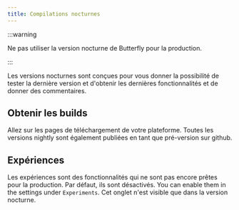 ```yaml
---
title: Compilations nocturnes
---
```


:::warning

Ne pas utiliser la version nocturne de Butterfly pour la production.

:::

Les versions nocturnes sont conçues pour vous donner la possibilité de tester la dernière version et d'obtenir les dernières fonctionnalités et de donner des commentaires.

## Obtenir les builds

Allez sur les pages de téléchargement de votre plateforme.
Toutes les versions nightly sont également publiées en tant que pré-version sur github.

## Expériences

Les expériences sont des fonctionnalités qui ne sont pas encore prêtes pour la production.
Par défaut, ils sont désactivés. You can enable them in the settings under `Experiments`.
Cet onglet n'est visible que dans la version nocturne.
